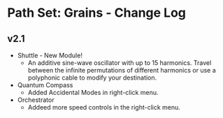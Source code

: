 
# Path Set: Grains - Change Log

## v2.1
* Shuttle - New Module!
  * An additive sine-wave oscillator with up to 15 harmonics. Travel between the infinite permutations of different harmonics or use a polyphonic cable to modify your destination.
* Quantum Compass
  * Added Accidental Modes in right-click menu.
* Orchestrator
  * Addeed more speed controls in the right-click menu.
